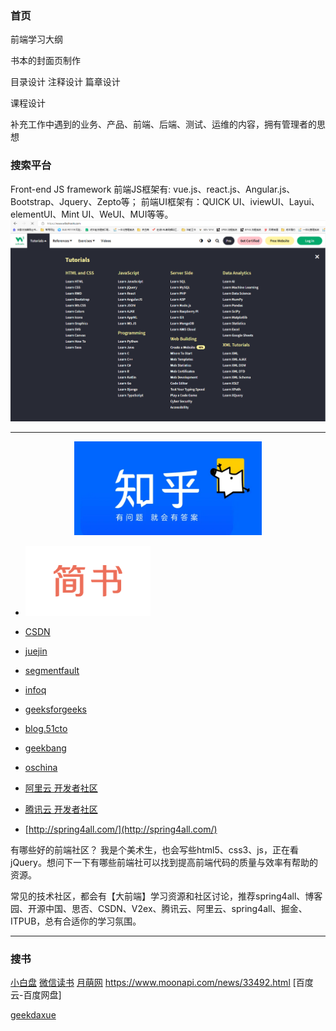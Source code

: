 ### 首页

前端学习大纲

书本的封面页制作

目录设计
注释设计
篇章设计

课程设计

补充工作中遇到的业务、产品、前端、后端、测试、运维的内容，拥有管理者的思想

### 搜索平台

Front-end JS framework
前端JS框架有: vue.js、react.js、Angular.js、Bootstrap、Jquery、Zepto等；
前端UI框架有：QUICK UI、iviewUI、Layui、elementUI、Mint UI、WeUI、MUI等等。
[![w3schools](./docs/images/w3schools.png)](https://www.w3schools.com/)

---

<!-- - [![](./docs/images/zhihu.png){:height="100px" width="400px"}](https://www.zhihu.com/)
- [![](./docs/images/zhihu.png =100x100)](https://www.zhihu.com/) -->
 <div align="center"> <img src="./docs/images/zhihu.png" width="300" height="150" /> </div>

- [![](./docs/images/jianshu.png)](https://www.jianshu.com/)
- [CSDN](https://www.csdn.net/)
- [juejin](https://juejin.cn/)
- [segmentfault](https://segmentfault.com/)
- [infoq](https://www.infoq.cn/)

- [geeksforgeeks](https://www.geeksforgeeks.org/html/)
- [blog.51cto](https://blog.51cto.com/u_15490526/5291263)
- [geekbang](https://s.geekbang.org/)
- [oschina](https://www.oschina.net/blog)

- [阿里云 开发者社区](https://developer.aliyun.com/?spm=a2c6h.12873639.article-detail.1.6d803087QKFNLV)
- [腾讯云 开发者社区](https://cloud.tencent.com/developer/column)
- [http://spring4all.com/](http://spring4all.com/)

有哪些好的前端社区？
我是个美术生，也会写些html5、css3、js，正在看jQuery。想问下一下有哪些前端社可以找到提高前端代码的质量与效率有帮助的资源。

常见的技术社区，都会有【大前端】学习资源和社区讨论，推荐spring4all、博客园、开源中国、思否、CSDN、V2ex、腾讯云、阿里云、spring4all、掘金、ITPUB，总有合适你的学习氛围。

---

### 搜书
[小白盘](https://www.xiaobaipan.com/)
[微信读书](https://developers.weixin.qq.com/miniprogram/dev/framework/)
[月萌网](https://www.moonapi.com/news/books/id/172.html)
https://www.moonapi.com/news/33492.html
[百度云-百度网盘]

[](https://www.moonapi.com/news/30053.html)
[geekdaxue](http://geekdaxue.co/)
